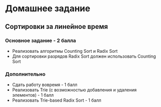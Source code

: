 # Домашнее задание

## Сортировки за линейное время

### Основное задание - 2 балла

- Реализовать алгоритмы Counting Sort и Radix Sort
- Для сортировки разрядов Radix Sort должен использовать Counting Sort

### Дополнительно

- Сдать работу вовремя - 1 балл
- Реализовать Trie (с возможностью добавления и удаления элементов) - 1 балл
- Реализовать Trie-based Radix Sort - 1 балл 
